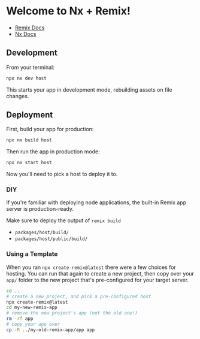 # Welcome to Nx + Remix!

- [Remix Docs](https://remix.run/docs)
- [Nx Docs](https://nx.dev)

## Development

From your terminal:

```sh
npx nx dev host
```

This starts your app in development mode, rebuilding assets on file changes.

## Deployment

First, build your app for production:

```sh
npx nx build host
```

Then run the app in production mode:

```sh
npx nx start host
```

Now you'll need to pick a host to deploy it to.

### DIY

If you're familiar with deploying node applications, the built-in Remix app server is production-ready.

Make sure to deploy the output of `remix build`

- `packages/host/build/`
- `packages/host/public/build/`

### Using a Template

When you ran `npx create-remix@latest` there were a few choices for hosting. You can run that again to create a new project, then copy over your `app/` folder to the new project that's pre-configured for your target server.

```sh
cd ..
# create a new project, and pick a pre-configured host
npx create-remix@latest
cd my-new-remix-app
# remove the new project's app (not the old one!)
rm -rf app
# copy your app over
cp -R ../my-old-remix-app/app app
```
